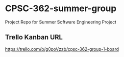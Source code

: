 # CPSC-362-summer-group
Project Repo for Summer Software Engineering Project

## Trello Kanban URL 
https://trello.com/b/g0poVzzb/cpsc-362-group-1-board

